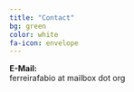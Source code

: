 ```yaml
---
title: "Contact"
bg: green
color: white
fa-icon: envelope
---
```

__E-Mail:__ <br/>
ferreirafabio at mailbox dot org
